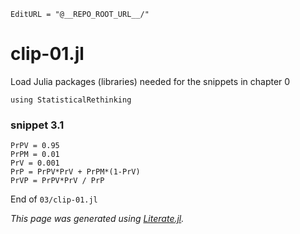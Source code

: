 ```@meta
EditURL = "@__REPO_ROOT_URL__/"
```

# clip-01.jl

Load Julia packages (libraries) needed  for the snippets in chapter 0

```@example clip-01
using StatisticalRethinking
```

### snippet 3.1

```@example clip-01
PrPV = 0.95
PrPM = 0.01
PrV = 0.001
PrP = PrPV*PrV + PrPM*(1-PrV)
PrVP = PrPV*PrV / PrP
```

End of `03/clip-01.jl`

*This page was generated using [Literate.jl](https://github.com/fredrikekre/Literate.jl).*

